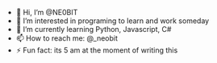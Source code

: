 - 👋 Hi, I’m @NE0BIT
- 👀 I’m interested in programing to learn and work someday
- 🌱 I’m currently learning Python, Javascript, C#
- 📫 How to reach me: @_neobit
- ⚡ Fun fact: its 5 am at the moment of writing this
